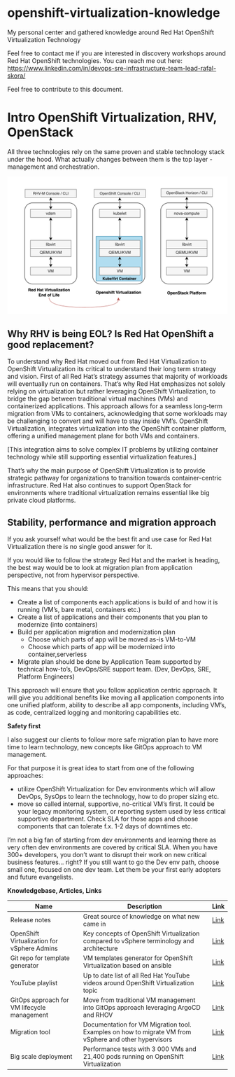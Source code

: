 # openshift-virtualization-knowledge
My personal center and gathered knowledge around Red Hat OpenShift Virtualization Technology

Feel free to contact me if you are interested in discovery workshops around Red Hat OpenShift technologies.
You can reach me out here: https://www.linkedin.com/in/devops-sre-infrastructure-team-lead-rafal-skora/

Feel free to contribute to this document.

# Intro OpenShift Virtualization, RHV, OpenStack

All three technologies rely on the same proven and stable technology stack under the hood. What actually changes between them is the top layer - management and orchestration.

![Virt technology Comparison](https://github.com/sqrex/openshift-virtualization-knowledge/blob/f119dec2d42895c2c66014a8dcc3328382907a07/Red%20Hat%20Virt%20solutions.png)

## Why RHV is being EOL? Is Red Hat OpenShift a good replacement?

To understand why Red Hat moved out from Red Hat Virtualization to OpenShift Virtualization its critical to understand their long term strategy and vision.
First of all Red Hat’s strategy assumes that majority of workloads will eventually run on containers.
That’s why Red Hat emphasizes not solely relying on virtualization but rather leveraging OpenShift Virtualization, to bridge the gap between traditional virtual machines (VMs) and containerized applications. This approach allows for a seamless long-term migration from VMs to containers, acknowledging that some workloads may be challenging to convert and will have to stay inside VM’s. 
OpenShift Virtualization, integrates virtualization into the OpenShift container platform, offering a unified management plane for both VMs and containers. 

[This integration aims to solve complex IT problems by utilizing container technology while still supporting essential virtualization features.]

That’s why the main purpose of OpenShift Virtualization is to provide strategic pathway for organizations to transition towards container-centric infrastructure.
Red Hat also continues to support OpenStack for environments where traditional virtualization remains essential like big private cloud platforms.

## Stability, performance and migration approach

If you ask yourself what would be the best fit and use case for Red Hat Virtualization there is no single good answer for it.

If you would like to follow the strategy Red Hat and the market is heading, the best way would be to look at migration plan from application perspective, not from hypervisor perspective.

This means that you should:
- Create a list of components each applications is build of and how it is running (VM’s, bare metal, containers etc.)
- Create a list of applications and their components that you plan to modernize (into containers)
- Build per application migration and modernization plan
    - Choose which parts of app will be moved as-is VM-to-VM
    - Choose which parts of app will be modernized into container,serverless
- Migrate plan should be done by Application Team supported by technical how-to’s, DevOps/SRE support team. (Dev, DevOps, SRE, Platform Engineers)

This approach will ensure that you follow application centric approach. It will give you additional benefits like moving all application components into one unified platform, ability to describe all app components, including VM’s, as code, centralized logging and monitoring capabilities etc.

**Safety first**

I also suggest our clients to follow more safe migration plan to have more time to learn technology, new concepts like GitOps approach to VM management. 

For that purpose it is great idea to start from one of the following approaches:
- utilize OpenShift Virtualization for Dev environments which will allow DevOps, SysOps to learn the technology, how to do proper sizing etc.
- move so called internal, supportive, no-critical VM’s first. It could be your legacy monitoring system, or reporting system used by less critical supportive department. Check SLA for those apps and choose components that can tolerate f.x. 1-2 days of downtimes etc.

I’m not a big fan of starting from dev environments and learning there as very often dev environments are covered by critical SLA. When you have 300+ developers, you don’t want to disrupt their work on new critical business features… right?
If you still want to go the Dev env path, choose small one, focused on one dev team. Let them be your first early adopters and future evangelists.

**Knowledgebase, Articles, Links**

| Name | Description | Link |
| --- | --- | --- |
| Release notes | Great source of knowledge on what new came in | [Link](https://docs.openshift.com/container-platform/4.14/virt/release_notes/virt-4-14-release-notes.html) |
| OpenShift Virtualization for vSphere Admins | Key concepts of OpenShift Virtualization compared to vSphere terminology and architecture  | [Link](https://www.redhat.com/en/blog/openshift-virtualization-for-vsphere-admins-an-introduction-to-network-configurations) |
| Git repo for  template generator | VM templates generator for OpenShift Virtualization based on ansible | [Link](https://github.com/kubevirt/common-templates?tab=readme-ov-file) |
| YouTube playlist | Up to date list of all Red Hat YouTube videos around OpenShift Virtualization topic | [Link](https://www.youtube.com/playlist?list=PLaR6Rq6Z4IqeQeTosfoFzTyE_QmWZW6n_) |
| GitOps approach for VM lifecycle management | Move from traditional VM management into GitOps approach leveraging ArgoCD and RHOV | [Link](https://www.redhat.com/en/blog/virtual-machines-as-code-with-openshift-gitops-and-openshift-virtualization) |
| Migration tool | Documentation for VM Migration tool. Examples on how to migrate VM from vSphere and other hypervisors | [Link](https://access.redhat.com/documentation/en-us/migration_toolkit_for_virtualization/2.0/html-single/installing_and_using_the_migration_toolkit_for_virtualization/index) |
| Big scale deployment | Performance tests with 3 000 VMs and 21,400 pods running on OpenShift Virtualization | [Link](https://www.redhat.com/rhdc/managed-files/vi-openshift-virtualization-reference-architecture-f31675-202207-en.pdf) |